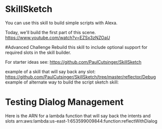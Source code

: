 # SkillSketch
You can use this skill to build simple scripts with Alexa.

Today, we'll build the first part of this scene.
https://www.youtube.com/watch?v=EZSx3zNZOaU

#Advanced Challenge
Rebuild this skill to include optional support for required slots in the skill builder.

For starter ideas see:
https://github.com/PaulCutsinger/SkillSketch

example of a skill that will say back any slot: https://github.com/PaulCutsinger/SkillSketch/tree/master/reflector/Debug
example of alternate way to build the script sketch skill: 

# Testing Dialog Management
Here is the ARN for a lambda function that will say back the intents and slots
arn:aws:lambda:us-east-1:653599009844:function:reflectWithDialog
